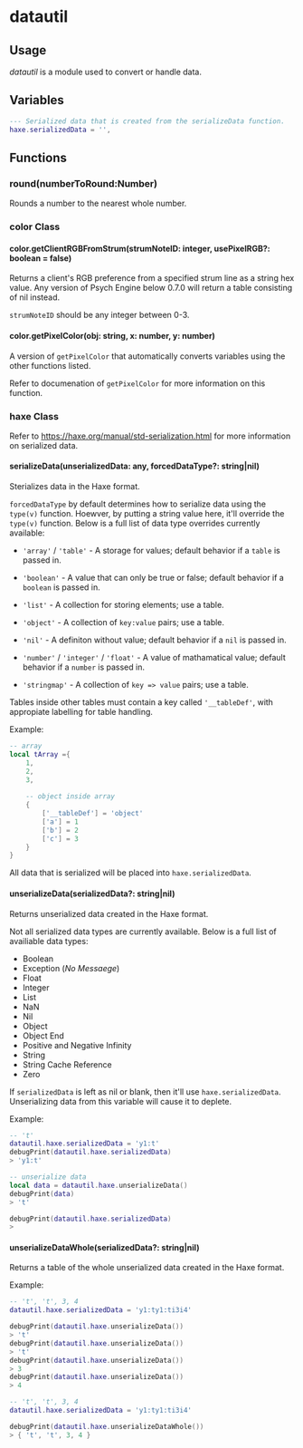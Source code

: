 # datautil

## Usage

*datautil* is a module used to convert or handle data.

## Variables

```lua
--- Serialized data that is created from the serializeData function.
haxe.serializedData = '',
```

## Functions

### round(numberToRound:Number)

Rounds a number to the nearest whole number.

### color Class

#### color.getClientRGBFromStrum(strumNoteID: integer, usePixelRGB?: boolean = false)

Returns a client's RGB preference from a specified strum line as a string hex value. Any version of Psych Engine below 0.7.0 will return a table consisting of nil instead.

`strumNoteID` should be any integer between 0-3.

#### color.getPixelColor(obj: string, x: number, y: number)

A version of `getPixelColor` that automatically converts variables using the other functions listed.

Refer to documenation of  `getPixelColor` for more information on this function.

### haxe Class

Refer to <https://haxe.org/manual/std-serialization.html> for more information on serialized data.

#### serializeData(unserializedData: any, forcedDataType?: string|nil)

Sterializes data in the Haxe format.

`forcedDataType` by default determines how to serialize data using the `type(v)` function. Hoewver, by putting a string value here, it'll override the `type(v)` function. Below is a full list of data type overrides currently available:

* `'array'` / `'table'` - A storage for values; default behavior if a `table` is passed in.

* `'boolean'` - A value that can only be true or false; default behavior if a `boolean` is passed in.

* `'list'` - A collection for storing elements; use a table.

* `'object'` - A collection of `key:value` pairs; use a table.

* `'nil'` - A definiton without value; default behavior if a `nil` is passed in.

* `'number'` / `'integer'` / `'float'` - A value of mathamatical value; default behavior if a `number` is passed in.

* `'stringmap'` - A collection of `key => value` pairs; use a table.

Tables inside other tables must contain a key called `'__tableDef'`, with appropiate labelling for table handling.

Example:

```lua
-- array
local tArray ={
    1,
    2,
    3,
    
    -- object inside array
    {
        ['__tableDef'] = 'object'
        ['a'] = 1
        ['b'] = 2
        ['c'] = 3
    }
}
```

All data that is serialized will be placed into `haxe.serializedData`.

#### unserializeData(serializedData?: string|nil)

Returns unserialized data created in the Haxe format.

Not all serialized data types are currently available. Below is a full list of availiable data types:

* Boolean
* Exception (*No Messaege*)
* Float
* Integer
* List
* NaN
* Nil
* Object
* Object End
* Positive and Negative Infinity
* String
* String Cache Reference
* Zero

If `serializedData` is left as nil or blank, then it'll use  `haxe.serializedData`. Unserializing data from this variable will cause it to deplete.

Example:

```lua
-- 't'
datautil.haxe.serializedData = 'y1:t'
debugPrint(datautil.haxe.serializedData)
> 'y1:t'

-- unserialize data
local data = datautil.haxe.unserializeData()
debugPrint(data)
> 't'

debugPrint(datautil.haxe.serializedData)
>
```

#### unserializeDataWhole(serializedData?: string|nil)

Returns a table of the whole unserialized data created in the Haxe format.

Example:

```lua
-- 't', 't', 3, 4
datautil.haxe.serializedData = 'y1:ty1:ti3i4'

debugPrint(datautil.haxe.unserializeData())
> 't'
debugPrint(datautil.haxe.unserializeData())
> 't'
debugPrint(datautil.haxe.unserializeData())
> 3
debugPrint(datautil.haxe.unserializeData())
> 4

-- 't', 't', 3, 4
datautil.haxe.serializedData = 'y1:ty1:ti3i4'

debugPrint(datautil.haxe.unserializeDataWhole())
> { 't', 't', 3, 4 }
```
